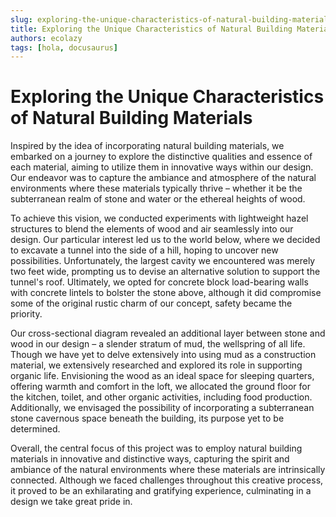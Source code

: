 ```yaml
---
slug: exploring-the-unique-characteristics-of-natural-building-materials
title: Exploring the Unique Characteristics of Natural Building Materials
authors: ecolazy
tags: [hola, docusaurus]
---
```


# Exploring the Unique Characteristics of Natural Building Materials

Inspired by the idea of incorporating natural building materials, we embarked on a journey to explore the distinctive qualities and essence of each material, aiming to utilize them in innovative ways within our design. Our endeavor was to capture the ambiance and atmosphere of the natural environments where these materials typically thrive – whether it be the subterranean realm of stone and water or the ethereal heights of wood.

To achieve this vision, we conducted experiments with lightweight hazel structures to blend the elements of wood and air seamlessly into our design. Our particular interest led us to the world below, where we decided to excavate a tunnel into the side of a hill, hoping to uncover new possibilities. Unfortunately, the largest cavity we encountered was merely two feet wide, prompting us to devise an alternative solution to support the tunnel's roof. Ultimately, we opted for concrete block load-bearing walls with concrete lintels to bolster the stone above, although it did compromise some of the original rustic charm of our concept, safety became the priority.

Our cross-sectional diagram revealed an additional layer between stone and wood in our design – a slender stratum of mud, the wellspring of all life. Though we have yet to delve extensively into using mud as a construction material, we extensively researched and explored its role in supporting organic life. Envisioning the wood as an ideal space for sleeping quarters, offering warmth and comfort in the loft, we allocated the ground floor for the kitchen, toilet, and other organic activities, including food production. Additionally, we envisaged the possibility of incorporating a subterranean stone cavernous space beneath the building, its purpose yet to be determined.

Overall, the central focus of this project was to employ natural building materials in innovative and distinctive ways, capturing the spirit and ambiance of the natural environments where these materials are intrinsically connected. Although we faced challenges throughout this creative process, it proved to be an exhilarating and gratifying experience, culminating in a design we take great pride in.




